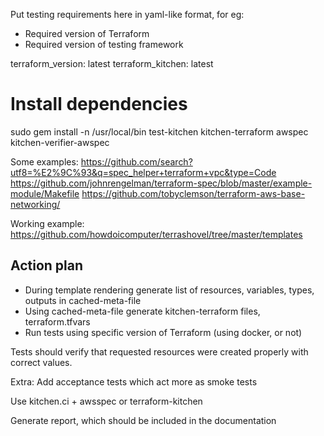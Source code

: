Put testing requirements here in yaml-like format, for eg:
* Required version of Terraform
* Required version of testing framework

terraform_version: latest
terraform_kitchen: latest

# Install dependencies

sudo gem install -n /usr/local/bin test-kitchen kitchen-terraform awspec kitchen-verifier-awspec

Some examples:
https://github.com/search?utf8=%E2%9C%93&q=spec_helper+terraform+vpc&type=Code
https://github.com/johnrengelman/terraform-spec/blob/master/example-module/Makefile
https://github.com/tobyclemson/terraform-aws-base-networking/

Working example:
https://github.com/howdoicomputer/terrashovel/tree/master/templates

Action plan
-----------
* During template rendering generate list of resources, variables, types, outputs in cached-meta-file
* Using cached-meta-file generate kitchen-terraform files, terraform.tfvars
* Run tests using specific version of Terraform (using docker, or not)

Tests should verify that requested resources were created properly with correct values.

Extra: Add acceptance tests which act more as smoke tests

Use kitchen.ci + awsspec or terraform-kitchen

Generate report, which should be included in the documentation